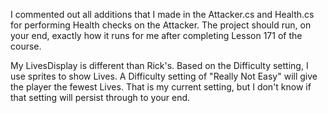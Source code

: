 I commented out all additions that I made in the Attacker.cs and Health.cs for performing Health checks on the Attacker. The project should run, on your end, exactly how it runs for me after completing Lesson 171 of the course.

My LivesDisplay is different than Rick's. Based on the Difficulty setting, I use sprites to show Lives. A Difficulty setting of "Really Not Easy" will give the player the fewest Lives. That is my current setting, but I don't know if that setting will persist through to your end.
